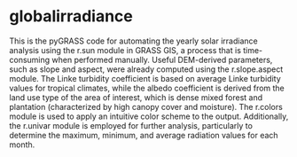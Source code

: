 # globalirradiance
This is the pyGRASS code for automating the yearly solar irradiance analysis using the r.sun module in GRASS GIS, a process that is time-consuming when performed manually. Useful DEM-derived parameters, such as slope and aspect, were already computed using the r.slope.aspect module. The Linke turbidity coefficient is based on average Linke turbidity values for tropical climates, while the albedo coefficient is derived from the land use type of the area of interest, which is dense mixed forest and plantation (characterized by high canopy cover and moisture). The r.colors module is used to apply an intuitive color scheme to the output. Additionally, the r.univar module is employed for further analysis, particularly to determine the maximum, minimum, and average radiation values for each month.
